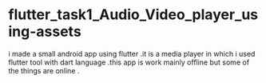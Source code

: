 # flutter_task1_Audio_Video_player_using-assets
i made a small android app using flutter .it  is  a media player in which  i used flutter tool with dart language .this app is work mainly offline but some of the  things are online .
